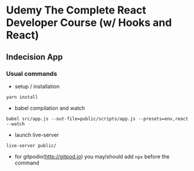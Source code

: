 # Udemy The Complete React Developer Course (w/ Hooks and React)


## Indecision App



### Usual commands

- setup / installation
```
yarn install
```

- babel compilation and watch
```
babel src/app.js --out-file=public/scripts/app.js --presets=env,react --watch
```

- launch live-server
```
live-server public/
```

- for gitpodio(http://gitpod.io) you may/should add `npx` before the command